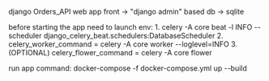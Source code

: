 django Orders_API web app
    front   -> "django admin" based
    db      -> sqlite

before starting the app need to launch env:
    1. celery -A core beat -l INFO --scheduler django_celery_beat.schedulers:DatabaseScheduler
    2. celery_worker_command = celery -A core worker --loglevel=INFO
    3. (OPTIONAL) celery_flower_command = celery -A core flower

run app command:
    docker-compose -f docker-compose.yml up --build
